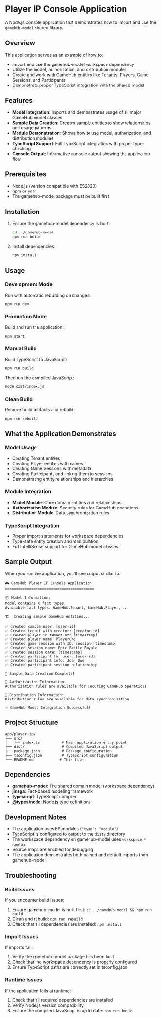 # Player IP Console Application

A Node.js console application that demonstrates how to import and use the `gamehub-model` shared library.

## Overview

This application serves as an example of how to:
- Import and use the gamehub-model workspace dependency
- Utilize the model, authorization, and distribution modules
- Create and work with GameHub entities like Tenants, Players, Game Sessions, and Participants
- Demonstrate proper TypeScript integration with the shared model

## Features

- **Model Integration**: Imports and demonstrates usage of all major GameHub model classes
- **Sample Data Creation**: Creates sample entities to show relationships and usage patterns
- **Module Demonstration**: Shows how to use model, authorization, and distribution modules
- **TypeScript Support**: Full TypeScript integration with proper type checking
- **Console Output**: Informative console output showing the application flow

## Prerequisites

- Node.js (version compatible with ES2020)
- npm or yarn
- The gamehub-model package must be built first

## Installation

1. Ensure the gamehub-model dependency is built:
   ```bash
   cd ../gamehub-model
   npm run build
   ```

2. Install dependencies:
   ```bash
   npm install
   ```

## Usage

### Development Mode
Run with automatic rebuilding on changes:
```bash
npm run dev
```

### Production Mode
Build and run the application:
```bash
npm start
```

### Manual Build
Build TypeScript to JavaScript:
```bash
npm run build
```

Then run the compiled JavaScript:
```bash
node dist/index.js
```

### Clean Build
Remove build artifacts and rebuild:
```bash
npm run rebuild
```

## What the Application Demonstrates

### Model Usage
- Creating Tenant entities
- Creating Player entities with names
- Creating Game Sessions with metadata
- Creating Participants and linking them to sessions
- Demonstrating entity relationships and hierarchies

### Module Integration
- **Model Module**: Core domain entities and relationships
- **Authorization Module**: Security rules for GameHub operations
- **Distribution Module**: Data synchronization rules

### TypeScript Integration
- Proper import statements for workspace dependencies
- Type-safe entity creation and manipulation
- Full IntelliSense support for GameHub model classes

## Sample Output

When you run the application, you'll see output similar to:

```
🎮 GameHub Player IP Console Application
=========================================

📦 Model Information:
Model contains X fact types
Available fact types: GameHub.Tenant, GameHub.Player, ...

🏗️  Creating sample GameHub entities...

✅ Created sample user: [user-id]
✅ Created tenant with creator: [creator-id]
✅ Created player in tenant at: [timestamp]
✅ Created player name: PlayerOne
✅ Created game session with ID: session-[timestamp]
✅ Created session name: Epic Battle Royale
✅ Created session date: [timestamp]
✅ Created participant for user: [user-id]
✅ Created participant info: John Doe
✅ Created participant session relationship

🎯 Sample Data Creation Complete!

🔐 Authorization Information:
Authorization rules are available for securing GameHub operations

📡 Distribution Information:
Distribution rules are available for data synchronization

✨ GameHub Model Integration Successful!
```

## Project Structure

```
app/player-ip/
├── src/
│   └── index.ts          # Main application entry point
├── dist/                 # Compiled JavaScript output
├── package.json          # Package configuration
├── tsconfig.json         # TypeScript configuration
└── README.md            # This file
```

## Dependencies

- **gamehub-model**: The shared domain model (workspace dependency)
- **jinaga**: Fact-based modeling framework
- **typescript**: TypeScript compiler
- **@types/node**: Node.js type definitions

## Development Notes

- The application uses ES modules (`"type": "module"`)
- TypeScript is configured to output to the `dist/` directory
- The workspace dependency on gamehub-model uses `workspace:*` syntax
- Source maps are enabled for debugging
- The application demonstrates both named and default imports from gamehub-model

## Troubleshooting

### Build Issues
If you encounter build issues:
1. Ensure gamehub-model is built first: `cd ../gamehub-model && npm run build`
2. Clean and rebuild: `npm run rebuild`
3. Check that all dependencies are installed: `npm install`

### Import Issues
If imports fail:
1. Verify the gamehub-model package has been built
2. Check that the workspace dependency is properly configured
3. Ensure TypeScript paths are correctly set in tsconfig.json

### Runtime Issues
If the application fails at runtime:
1. Check that all required dependencies are installed
2. Verify Node.js version compatibility
3. Ensure the compiled JavaScript is up to date: `npm run build`